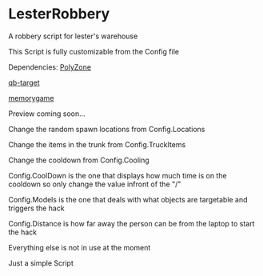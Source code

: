# LesterRobbery
A robbery script for lester's warehouse

This Script is fully customizable from the Config file
 
Dependencies: [PolyZone](https://github.com/mkafrin/PolyZone)

[qb-target](https://github.com/qbcore-framework/qb-target)

[memorygame](https://github.com/pushkart2/memorygame)              
              
Preview coming soon...

Change the random spawn locations from Config.Locations

Change the items in the trunk from Config.TruckItems

Change the cooldown from Config.Cooling

Config.CoolDown is the one that displays how much time is on the cooldown so only change the value infront of the "/"

Config.Models is the one that deals with what objects are targetable and triggers the hack

Config.Distance is how far away the person can be from the laptop to start the hack

Everything else is not in use at the moment

Just a simple Script

